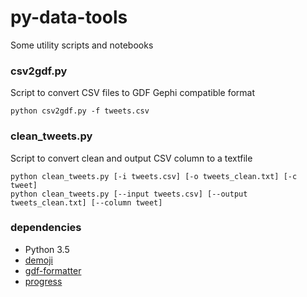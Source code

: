 # py-data-tools

Some utility scripts and notebooks

### csv2gdf.py

Script to convert CSV files to GDF Gephi compatible format

```
python csv2gdf.py -f tweets.csv
```

### clean_tweets.py

Script to convert clean and output CSV column to a textfile

```
python clean_tweets.py [-i tweets.csv] [-o tweets_clean.txt] [-c tweet]
python clean_tweets.py [--input tweets.csv] [--output tweets_clean.txt] [--column tweet]
```

### dependencies

* Python 3.5
* [demoji](https://github.com/bsolomon1124/demoji)
* [gdf-formatter](https://github.com/GabrielTrettel/GDF_Formatter)
* [progress](https://pypi.org/project/progress/)

